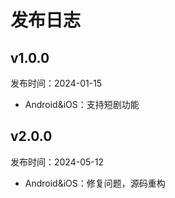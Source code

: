 # 发布日志

## v1.0.0
发布时间：2024-01-15
* Android&iOS：支持短剧功能

## v2.0.0
发布时间：2024-05-12
* Android&iOS：修复问题，源码重构

